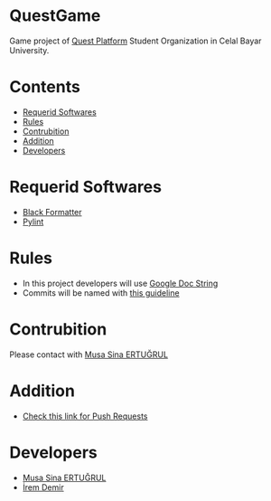 # QuestGame
Game project of [Quest Platform](https://www.linkedin.com/company/quest-platform1) Student Organization in Celal Bayar University. 
# Contents
* [Requerid Softwares](#Requerid-Softwares)
* [Rules](#Rules)
* [Contrubition](#Contrubition)
* [Addition](#Addition)
* [Developers](#Developers)
# Requerid Softwares
* [Black Formatter](https://github.com/psf/black)
* [Pylint](https://www.pylint.org/)
# Rules
* In this project developers will use [Google Doc String](https://sphinxcontrib-napoleon.readthedocs.io/en/latest/example_google.html)
* Commits will be named with [this guideline](https://gist.github.com/tonibardina/9290fbc7d605b4f86919426e614fe692)
# Contrubition
Please contact with [Musa Sina ERTUĞRUL](https://www.linkedin.com/in/musa-sina-ertu%C4%9Frul-922416229/)
# Addition
* [Check this link for Push Requests](https://github.com/firstcontributions/first-contributions)
# Developers
* [Musa Sina ERTUĞRUL](https://github.com/Musa-Sina-Ertugrul)
* [İrem Demir](https://github.com/Iremmd)
